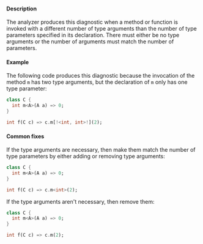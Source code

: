 #### Description

The analyzer produces this diagnostic when a method or function is invoked
with a different number of type arguments than the number of type
parameters specified in its declaration. There must either be no type
arguments or the number of arguments must match the number of parameters.

#### Example

The following code produces this diagnostic because the invocation of the
method `m` has two type arguments, but the declaration of `m` only has one
type parameter:

```dart
class C {
  int m<A>(A a) => 0;
}

int f(C c) => c.m[!<int, int>!](2);
```

#### Common fixes

If the type arguments are necessary, then make them match the number of
type parameters by either adding or removing type arguments:

```dart
class C {
  int m<A>(A a) => 0;
}

int f(C c) => c.m<int>(2);
```

If the type arguments aren't necessary, then remove them:

```dart
class C {
  int m<A>(A a) => 0;
}

int f(C c) => c.m(2);
```